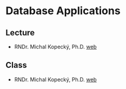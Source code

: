 # Database Applications
## Lecture

- RNDr. Michal Kopecký, Ph.D. [web](https://www.ms.mff.cuni.cz/~kopecky/)

## Class

- RNDr. Michal Kopecký, Ph.D. [web](https://www.ms.mff.cuni.cz/~kopecky/)
